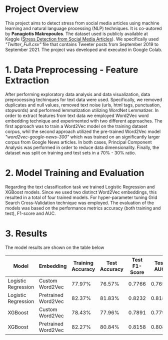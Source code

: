 # Project Overview
This project aims to detect stress from social media articles using machine learning and natural language processing (NLP) techniques. It is co-autored by **Panagiotis Makropoulos**. The dataset used is publicly available at Kaggle ([Stress Detection from Social Media Articles](https://www.kaggle.com/datasets/mexwell/stress-detection-from-social-media-articles)). We specifically used *"Twitter_Full.csv"* file that contains Tweeter posts from September 2019 to September 2021. The project was developed and executed in Google Colab.

# 1. Data Preprocessing - Feature Extraction
After performing exploratory data analysis and data visualization, data preprocessing techinques for text data were used. Specifically, we removed duplicates and null values, removed text noise (urls, html tags, punctuation, stopwords) and performed lemmatization utilizing WordNet Lemmatizer. In order to extract features from text data we employed Word2Vec word embedding technique and experimented with two different approaches. The first approach was to train a Word2Vec model on the training dataset corpus, whil the second approach utilized the pre-trained Word2Vec model *"word2vec-google-news-300"* which was trained on an significantly larger corpus from Google News articles. In both cases, Principal Component Analysis was performed in order to reduce data dimensionality. Finally, the dataset was split on training and test sets in a 70% - 30% ratio.

# 2. Model Training and Evaluation
Regarding the text classification task we trained Logistic Regression and XGBoost models. Since we used two distinct Word2Vec embeddings, this resulted in a total of four trained models. For hyper-parameter tuning Grid Search Cross-Validation technique was employed. The evaluation of the models was based on the performance metrics accuracy (both training and test), F1-score and AUC.

# 3. Results
The model results are shown on the table below

| Model               | Embedding            | Training Accuracy | Test Accuracy |  Test F1-Score | Test AUC  |
|---------------------|----------------------|-------------------|---------------|----------------|-----------|
| Logistic Regression | Custom Word2Vec      | 77.97% | 76.57% | 0.7766 | 0.7657 |
| Logistic Regression | Pretrained Word2Vec  | 82.37% | 81.83% | 0.8232 | 0.8182 |
| XGBoost            | Custom Word2Vec       | 78.43% | 77.96% | 0.7891 | 0.7795 |
| XGBoost            | Pretrained Word2Vec   | 82.27% | 80.84% | 0.8158 | 0.8083 |
